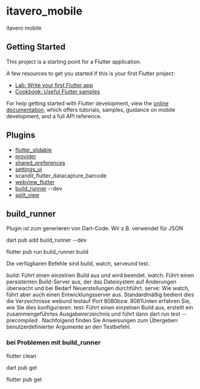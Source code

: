 # itavero_mobile

itavero mobile

## Getting Started

This project is a starting point for a Flutter application.

A few resources to get you started if this is your first Flutter project:

- [Lab: Write your first Flutter app](https://docs.flutter.dev/get-started/codelab)
- [Cookbook: Useful Flutter samples](https://docs.flutter.dev/cookbook)

For help getting started with Flutter development, view the
[online documentation](https://docs.flutter.dev/), which offers tutorials,
samples, guidance on mobile development, and a full API reference.

## Plugins
- [flutter_slidable](https://pub.dev/packages/flutter_slidable)
- [provider](https://pub.dev/packages/provider)
- [shared_preferences](https://pub.dev/packages/shared_preferences)
- [settings_ui](https://pub.dev/packages/settings_ui)
- scandit_flutter_datacapture_barcode
- [webview_flutter](https://pub.dev/packages/webview_flutter)
- [build_runner](https://pub.dev/packages/build_runner) --dev
- [split_view](https://pub.dev/packages/split_view/install) 




## build_runner
Plugin ist zum generieren von Dart-Code.
Wir z.B. verwendet für JSON

dart pub add build_runner --dev

flutter pub run build_runner build

Die verfügbaren Befehle sind build, watch, serveund test.

build: Führt einen einzelnen Build aus und wird beendet.
watch: Führt einen persistenten Build-Server aus, der das Dateisystem auf Änderungen überwacht und bei Bedarf Neuerstellungen durchführt.
serve: Wie watch, führt aber auch einen Entwicklungsserver aus.
Standardmäßig bedient dies die Verzeichnisse webund testauf Port 8080bzw. 8081Unten erfahren Sie, wie Sie dies konfigurieren.
test: Führt einen einzelnen Build aus, erstellt ein zusammengeführtes Ausgabeverzeichnis und führt dann dart run test --precompiled <merged-output-dir>. Nachfolgend finden Sie Anweisungen zum Übergeben benutzerdefinierter Argumente an den Testbefehl.

### bei Problemen mit build_runner
flutter clean

dart pub get

flutter pub get
